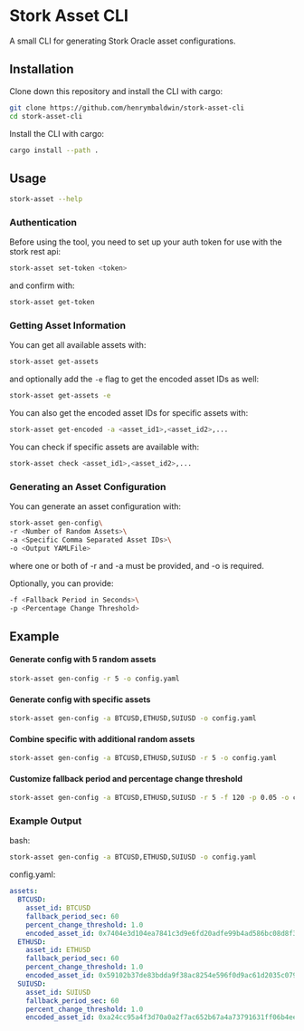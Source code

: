 # Stork Asset CLI

A small CLI for generating Stork Oracle asset configurations.

## Installation

Clone down this repository and install the CLI with cargo:

```bash
git clone https://github.com/henrymbaldwin/stork-asset-cli
cd stork-asset-cli
```
Install the CLI with cargo:

```bash
cargo install --path .
```


## Usage

```bash
stork-asset --help
```

### Authentication

Before using the tool, you need to set up your auth token for use with the stork rest api:

```bash
stork-asset set-token <token>
```
and confirm with:

```bash
stork-asset get-token
```

### Getting Asset Information

You can get all available assets with:

```bash
stork-asset get-assets
```
and optionally add the `-e` flag to get the encoded asset IDs as well:

```bash
stork-asset get-assets -e
```
You can also get the encoded asset IDs for specific assets with:

```bash
stork-asset get-encoded -a <asset_id1>,<asset_id2>,...
```
You can check if specific assets are available with:

```bash
stork-asset check <asset_id1>,<asset_id2>,...
```

### Generating an Asset Configuration

You can generate an asset configuration with:

```bash
stork-asset gen-config\
-r <Number of Random Assets>\
-a <Specific Comma Separated Asset IDs>\
-o <Output YAMLFile>
```

where one or both of -r and -a must be provided, and -o is required.

Optionally, you can provide:

```bash
-f <Fallback Period in Seconds>\
-p <Percentage Change Threshold>
```

## Example

#### Generate config with 5 random assets
```bash
stork-asset gen-config -r 5 -o config.yaml
```

#### Generate config with specific assets
```bash
stork-asset gen-config -a BTCUSD,ETHUSD,SUIUSD -o config.yaml
```

#### Combine specific with additional random assets
```bash
stork-asset gen-config -a BTCUSD,ETHUSD,SUIUSD -r 5 -o config.yaml
```

#### Customize fallback period and percentage change threshold
```bash
stork-asset gen-config -a BTCUSD,ETHUSD,SUIUSD -r 5 -f 120 -p 0.05 -o config.yaml
```

### Example Output
bash:
```bash
stork-asset gen-config -a BTCUSD,ETHUSD,SUIUSD -o config.yaml
```
config.yaml:
```yaml
assets:
  BTCUSD:
    asset_id: BTCUSD
    fallback_period_sec: 60
    percent_change_threshold: 1.0
    encoded_asset_id: 0x7404e3d104ea7841c3d9e6fd20adfe99b4ad586bc08d8f3bd3afef894cf184de
  ETHUSD:
    asset_id: ETHUSD
    fallback_period_sec: 60
    percent_change_threshold: 1.0
    encoded_asset_id: 0x59102b37de83bdda9f38ac8254e596f0d9ac61d2035c07936675e87342817160
  SUIUSD:
    asset_id: SUIUSD
    fallback_period_sec: 60
    percent_change_threshold: 1.0
    encoded_asset_id: 0xa24cc95a4f3d70a0a2f7ac652b67a4a73791631ff06b4ee7f729097311169b81
```
